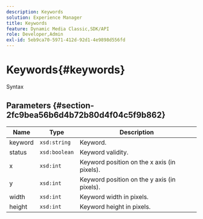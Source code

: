 ```yaml
---
description: Keywords
solution: Experience Manager
title: Keywords
feature: Dynamic Media Classic,SDK/API
role: Developer,Admin
exl-id: 5eb9ca70-5971-412d-92d1-4e9898d556fd
---
```

# Keywords{#keywords}

 Syntax 

## Parameters {#section-2fc9bea56b6d4b72b80d4f04c5f9b862}

|  Name  | Type  | Description  |
|---|---|---|
|  keyword  | `xsd:string`  | Keyword.  |
|  status  | `xsd:boolean`  | Keyword validity.  |
|  x  | `xsd:int`  | Keyword position on the x axis (in pixels).  |
|  y  | `xsd:int`  | Keyword position on the y axis (in pixels).  |
|  width  | `xsd:int`  | Keyword width in pixels.  |
|  height  | `xsd:int`  | Keyword height in pixels.  |
